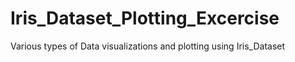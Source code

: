 # Iris_Dataset_Plotting_Excercise
Various types of Data visualizations and plotting using Iris_Dataset                                     
